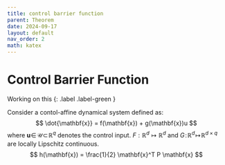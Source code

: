 ```yaml
---
title: control barrier function
parent: Theorem
date: 2024-09-17
layout: default
nav_order: 2
math: katex
---
```


# Control Barrier Function

Working on this 
{: .label .label-green }

Consider a contol-affine dynamical system defined as:
$$
\dot{\mathbf{x}} = f(\mathbf{x}) + g(\mathbf{x})u
$$
where $\mathbf{u}_\!\in\!\mathcal{U}\!\subset\!\mathbb{R}^{q}$ denotes the control input. $F:\mathbb{R}^{d} \mapsto \mathbb{R}^{d}$ and $G\!:\!\mathbb{R}^{d}\!\mapsto\!\mathbb{R}^{d\times q}$ are locally Lipschitz continuous.
$$
h(\mathbf{x}) = \frac{1}{2} \mathbf{x}^T P \mathbf{x}
$$